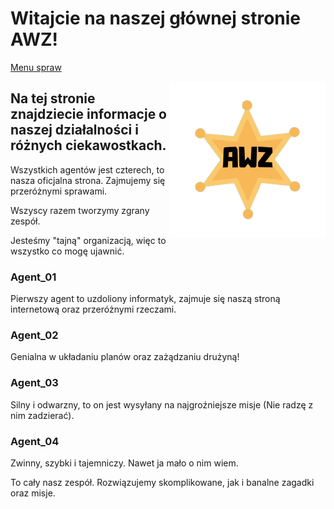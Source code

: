 # Witajcie na naszej głównej stronie AWZ!

[Menu spraw](somethig.md)

<img src="images/AWZ.png" width="250" style="float:right">

## Na tej stronie znajdziecie informacje o naszej działalności i różnych ciekawostkach.

Wszystkich agentów jest czterech, to nasza oficjalna strona. Zajmujemy się przeróżnymi sprawami.

Wszyscy razem tworzymy zgrany zespół.

Jesteśmy "tajną" organizacją, więc to wszystko co mogę ujawnić.

### Agent_01

Pierwszy agent to uzdoliony informatyk, zajmuje się naszą stroną internetową oraz przeróżnymi rzeczami.

### Agent_02

Genialna w układaniu planów oraz zażądzaniu drużyną!

### Agent_03

Silny i odwarzny, to on jest wysyłany na najgroźniejsze misje (Nie radzę z nim zadzierać).

### Agent_04

Zwinny, szybki i tajemniczy. Nawet ja mało o nim wiem.



To cały nasz zespół. Rozwiązujemy skomplikowane, jak i banalne zagadki oraz misje.

